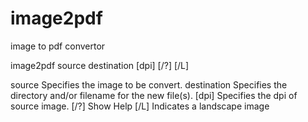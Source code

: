 # image2pdf

image to pdf convertor

image2pdf source  destination  [dpi]  [/?]  [/L]

source       Specifies the image to be convert.
destination  Specifies the directory and/or filename for the new file(s).
[dpi]        Specifies the dpi of source image.
[/?]         Show Help
[/L]         Indicates a landscape image
